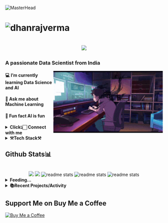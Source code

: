 ![MasterHead](https://github.com/SemicolonML/SemicolonML/blob/007a15e5634f71d65a17a9e4387b1c91de44924f/Untitled%20design%20(1).gif)
<h1 align="center">
    <p align="left"> <img src="https://komarev.com/ghpvc/?username=ISmokeData&label=Profile%20views&color=0e75b6&style=flat" alt="dhanrajverma" /> </p>
    <img src="https://readme-typing-svg.herokuapp.com/?font=Silkscreen&size=35&center=true&vCenter=true&width=500&height=70&duration=4000&lines=Hi+There!+👋;+I'm+Dhanraj+Verma!;" />
</h1>
<p>
<h3>A passionate Data Scientist from India</h3> <img src="https://github.com/ISmokeData/ISmokeData/blob/main/animegif.gif" min-width="300px" max-width="300px" width="350px" align="right">
<h4>💻  I’m currently learning Data Science and AI </h4>
<h4>💬 Ask me about Machine Learning</h4>
<h4>🤖 Fun fact AI is fun </h4>
</p>

<details>
<summary><b>Click👆🏻 Connect with me </b></summary><br>
<a href="https://www.linkedin.com/in/DhanrajVerma/" target="blank"><img align="center" src="https://github.com/dheereshagrwal/colored-icons/blob/master/public/logos/linkedin/linkedin-horizontal.svg" alt="Linkdind" height="90" width="100" /></a>
<a href="https://x.com/I_SmokeData" target="blank"><img align="center" src="https://github.com/dheereshagrwal/colored-icons/blob/master/public/logos/x/x-light.svg" alt="X" height="30" width="40" /></a>
</details>
<details>
<summary><b>⚒️Tech Stack⚒️</b></summary><br>
<div align="center">
	<code><img width="50" src="https://github.com/onemarc/tech-icons/blob/main/icons/jupyter-light.svg" alt="Jupyter Notebook" title="Jupyter Notebook"/></code>
	<code><img width="50" src="https://github.com/tandpfun/skill-icons/blob/main/icons/VSCode-Light.svg" alt="Visual Studio Code" title="Visual Studio Code"/></code>
	<code><img width="50" src="https://github.com/onemarc/tech-icons/blob/main/icons/googlecolaboratory-light.svg" title="googlecolaboratory"/></code>
	<code><img width="50" src="https://github.com/tandpfun/skill-icons/blob/main/icons/HTML.svg" alt="HTML" title="HTML"/></code>
	<code><img width="50" src="https://github.com/onemarc/tech-icons/blob/main/icons/css-light.svg" alt="CSS" title="CSS"/></code>
	<code><img width="50" src="https://github.com/tandpfun/skill-icons/blob/main/icons/Selenium.svg" alt="Selenium" title="Selenium"/></code>
	<code><img width="50" src="https://github.com/tandpfun/skill-icons/blob/main/icons/MySQL-Light.svg" alt="MySQL" title="MySQL"/></code>
	<code><img width="50" src="https://github.com/onemarc/tech-icons/blob/main/icons/mojo-light.svg" alt="mojo" title="mojo"/></code>
	<code><img width="50" src="https://github.com/tandpfun/skill-icons/blob/main/icons/Python-Light.svg" alt="Python" title="Python"/></code>
	<code><img width="50" src="https://github.com/tandpfun/skill-icons/blob/main/icons/Regex-Light.svg" alt="Regex" title="Regex"/></code>
	<code><img width="50" src="https://github.com/onemarc/tech-icons/blob/main/icons/numpy-light.svg" alt="numpy" title="numpy"/></code>
	<code><img width="50" src="https://github.com/onemarc/tech-icons/blob/main/icons/pandas-light.svg" alt="pandas" title="pandas"/></code>
	<code><img width="50" src="https://github.com/onemarc/tech-icons/blob/main/icons/polars-light.svg" alt="polars" title="polars"/></code>
	<code><img width="50" src="https://github.com/onemarc/tech-icons/blob/main/icons/matplotlib-light.svg" alt="matplotlib" title="matplotlib"/></code>
	<code><img width="50" src="https://github.com/onemarc/tech-icons/blob/main/icons/seaborn-light.svg" alt="seaborn" title="seaborn"/></code>
	<code><img width="50" src="https://github.com/tandpfun/skill-icons/blob/main/icons/SciKitLearn-Light.svg" alt="SciKitLearn title="SciKitLearn"/></code>
	<code><img width="50" src="https://github.com/tandpfun/skill-icons/blob/main/icons/TensorFlow-Light.svg" alt="TensorFlow" title="TensorFlow"/></code>
	<code><img width="50" src="https://github.com/tandpfun/skill-icons/blob/main/icons/PyTorch-Light.svg" alt="Pytorch" title="Pytorch"/></code>
	<code><img width="50" src="https://github.com/tandpfun/skill-icons/blob/main/icons/OpenCV-Light.svg" alt="Open CV" title="Open CV"/></code>
	<code><img width="50" src="https://github.com/tandpfun/skill-icons/blob/main/icons/Git.svg" alt="Git" title="Git"/></code>
	<code><img width="50" src="https://github.com/tandpfun/skill-icons/blob/main/icons/Github-Light.svg" alt="GitHub" title="GitHub"/></code>
	<code><img width="50" src="https://github.com/tandpfun/skill-icons/blob/main/icons/Flask-Light.svg" alt="Flask" title="Flask"/></code>
	<code><img width="50" src="https://github.com/onemarc/tech-icons/blob/main/icons/mongodb-light.svg" title="mongoDB"/></code>
	<code><img width="50" src="https://github.com/tandpfun/skill-icons/blob/main/icons/Docker.svg" alt="Docker" title="Docker"/></code>
	<code><img width="50" src="https://github.com/tandpfun/skill-icons/blob/main/icons/Kubernetes.svg" alt="Kubernetes" title="Kubernetes"/></code>
	<code><img width="50" src="https://user-images.githubusercontent.com/25181517/183868728-b2e11072-00a5-47e2-8a4e-4ebbb2b8c554.png" alt="CI/CD" title="CI/CD"/></code>
	<code><img width="50" src="https://github.com/onemarc/tech-icons/blob/main/icons/yaml-light.svg" alt="yaml" title="yaml"/></code>
	<code><img width="50" src="https://github.com/tandpfun/skill-icons/blob/main/icons/AWS-Light.svg" alt="AWS" title="AWS"/></code>
	<code><img width="50" src="https://github.com/tandpfun/skill-icons/blob/main/icons/Azure-Light.svg" alt="Microsoft Azure" title="Microsoft Azure"/></code>
	<code><img width="50" src="https://github.com/onemarc/tech-icons/blob/main/icons/apachespark-light.svg" alt="Apache Spark" title="Apache Spark"/></code>
	<code><img width="50" src="https://github.com/tandpfun/skill-icons/blob/main/icons/Anaconda-Light.svg" alt="Anaconda" title="Anaconda"/></code>
	<code><img width="50" src="https://github.com/tandpfun/skill-icons/blob/main/icons/FastAPI.svg" alt="Fast API" title="Fast API"/></code>
	<code><img width="50" src="https://github.com/onemarc/tech-icons/blob/main/icons/llamaindex-light.svg" alt="llamaindex" title="llamaindex"/></code>
	<code><img width="50" src="https://github.com/onemarc/tech-icons/blob/main/icons/langchain-light.svg" alt="langchain" title="langchain"/></code>
	<code><img width="50" src="https://github.com/onemarc/tech-icons/blob/main/icons/streamlit-light.svg" alt="streamlit" title="streamlit"/></code>
	<code><img width="50" src="https://github.com/onemarc/tech-icons/blob/main/icons/bard-light.svg" alt="bard" title="bard"/></code>
	<code><img width="50" src="https://github.com/onemarc/tech-icons/blob/main/icons/chatgpt.svg" alt="chatgpt" title="chatgpt"/></code>
	<code><img width="50" src="https://github.com/onemarc/tech-icons/blob/main/icons/copilot-light.svg" alt="copilot" title="copilot"/></code>
	<code><img width="50" src="https://github.com/onemarc/tech-icons/blob/main/icons/huggingface-light.svg" alt="huggingface" title="huggingface"/></code>
	<code><img width="50" src="https://github.com/onemarc/tech-icons/blob/main/icons/midjourney-light.svg" alt="midjourney" title="midjourney"/></code>
	<code><img width="50" src="https://github.com/onemarc/tech-icons/blob/main/icons/powerbi-white.svg" alt="powerbi" title="powerbi"/></code>
	<code><img width="50" src="https://github.com/onemarc/tech-icons/blob/main/icons/tableau-light.svg" alt="tableau" title="tableau"/></code>
	<code><img width="50" src="https://github.com/onemarc/tech-icons/blob/292cfceecce6a863e9a10216c1c730d3a1a02ff5/icons/kaggle-light.svg" alt="kaggle" title="kaggle"/></code>
    <i class="fa-brands fa-kaggle"></i>
</details> 
</div>

<h2>Github Stats📊</h2>
<br>
<div align=center>
<img  width=500 src="http://github-profile-summary-cards.vercel.app/api/cards/profile-details?username=ISmokeData&theme=github"/>
<!-- <img width=390 src="https://github-readme-stats.vercel.app/api/top-langs/?username=ISmokeData&layout=donut&border_radius=10"/> -->
<img width=243 src="http://github-profile-summary-cards.vercel.app/api/cards/repos-per-language?username=ISmokeData&theme=github"/>
<!-- <img width=390 src="https://github-readme-stats.vercel.app/api?username=ISmokeData&count_private=true&show_icons=true&theme=react&rank_icon=github&border_radius=10" alt="readme stats" /> -->
<img width=243 src="http://github-profile-summary-cards.vercel.app/api/cards/productive-time?username=ISmokeData&theme=github" alt="readme stats" />
<img width=243 src="http://github-profile-summary-cards.vercel.app/api/cards/most-commit-language?username=ISmokeData&theme=github" alt="readme stats" />
<img width=243 src="http://github-profile-summary-cards.vercel.app/api/cards/stats?username=ISmokeData&theme=github" alt="readme stats" />
<!-- <img width=325 src="https://github-readme-stats-salesp07.vercel.app/api/top-langs/?username=ISmokeData&hide=HTML&langs_count=8&layout=compact&theme=react&border_radius=10&size_weight=0.5&count_weight=0.5&exclude_repo=github-readme-stats" alt="top langs" /> -->

</div>
<details>
<summary><b>Feeding...</b></summary><br>
	
![Snake animation](https://raw.githubusercontent.com/ISmokeData/ISmokeData/output/github-contribution-grid-snake-dark.svg)
	
</details>

<details>	
<summary><b>📚Recent Projects/Activity</b></summary><br>

1. 🎐 [Contribute in GSSoC'24](https://github.com/GSSoC24)
2. 🎐 Working on Capstone Real Estate Project 

</details>

<!--<details>
<summary><b>GSSOC(24) Badges 🪶</b></summary><br>
<div style='display:flex; align-items:center; gap: 10px;' align='center'>
<img src="https://raw.githubusercontent.com/girlscript/gssoc-website-new/main/public/badges/postman.png" width="100px" height="100px" />
  <img src="https://github.com/girlscript/gssoc-website-new/blob/main/public/badges/1.png" width="100px" height="100px" />
  <img src="https://github.com/girlscript/gssoc-website-new/blob/main/public/badges/2.png" width="100px" height="100px" />
  <img src="https://github.com/girlscript/gssoc-website-new/blob/main/public/badges/3.png" width="100px" height="100px" />
  <img src="https://github.com/girlscript/gssoc-website-new/blob/main/public/badges/4.png" width="100px" height="100px" />
  <img src="https://github.com/girlscript/gssoc-website-new/blob/main/public/badges/5.png" width="100px" height="100px" />
</div>
</details>
-->

## Support Me on Buy Me a Coffee
<a href="https://www.buymeacoffee.com/DhanrajVerma" target="_blank">
    <img src="https://cdn.buymeacoffee.com/buttons/v2/default-yellow.png" alt="Buy Me a Coffee" style="height: 40px; width: 140px;">
</a>


<!-- ✍️ Quote
<h3 align = "center> You can have data without information, but you cannot have information without data

- Daniel Keys Moran</h3> -->


<!--### 🔝 Top Contributed Repo
<!--![](https://github-contributor-stats.vercel.app/api?username=ISmokeData&limit=5&theme=dark&combine_all_yearly_contributions=true)


